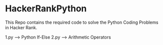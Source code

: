 # HackerRankPython
This Repo contains the required code to solve the Python Coding Problems in Hacker Rank.

1.py --> Python If-Else
2.py --> Arithmetic Operators
